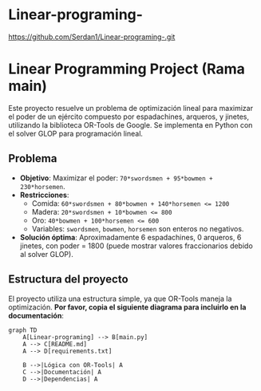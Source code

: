 # Linear-programing-

https://github.com/Serdan1/Linear-programing-.git

# Linear Programming Project (Rama main)

Este proyecto resuelve un problema de optimización lineal para maximizar el poder de un ejército compuesto por espadachines, arqueros, y jinetes, utilizando la biblioteca OR-Tools de Google. Se implementa en Python con el solver GLOP para programación lineal.

## Problema
- **Objetivo**: Maximizar el poder: `70*swordsmen + 95*bowmen + 230*horsemen`.
- **Restricciones**:
  - Comida: `60*swordsmen + 80*bowmen + 140*horsemen <= 1200`
  - Madera: `20*swordsmen + 10*bowmen <= 800`
  - Oro: `40*bowmen + 100*horsemen <= 600`
  - Variables: `swordsmen`, `bowmen`, `horsemen` son enteros no negativos.
- **Solución óptima**: Aproximadamente 6 espadachines, 0 arqueros, 6 jinetes, con poder = 1800 (puede mostrar valores fraccionarios debido al solver GLOP).

## Estructura del proyecto
El proyecto utiliza una estructura simple, ya que OR-Tools maneja la optimización. **Por favor, copia el siguiente diagrama para incluirlo en la documentación**:

```mermaid
graph TD
    A[Linear-programing] --> B[main.py]
    A --> C[README.md]
    A --> D[requirements.txt]

    B -->|Lógica con OR-Tools| A
    C -->|Documentación| A
    D -->|Dependencias| A

